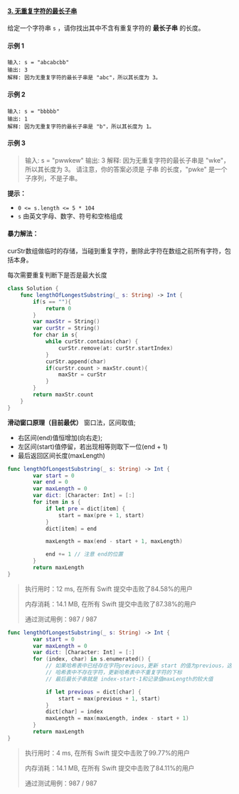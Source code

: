 #### [3. 无重复字符的最长子串](https://leetcode.cn/problems/longest-substring-without-repeating-characters/)

给定一个字符串 `s` ，请你找出其中不含有重复字符的 **最长子串** 的长度。

#### 示例 1

```
输入: s = "abcabcbb"
输出: 3 
解释: 因为无重复字符的最长子串是 "abc"，所以其长度为 3。
```

#### 示例 2

```
输入: s = "bbbbb"
输出: 1
解释: 因为无重复字符的最长子串是 "b"，所以其长度为 1。
```

#### 示例 3

> 输入: s = "pwwkew"
> 输出: 3
> 解释: 因为无重复字符的最长子串是 "wke"，所以其长度为 3。
>      请注意，你的答案必须是 子串 的长度，"pwke" 是一个子序列，不是子串。



**提示：**

- `0 <= s.length <= 5 * 104`
- `s` 由英文字母、数字、符号和空格组成

#### 暴力解法：

curStr数组做临时的存储，当碰到重复字符，删除此字符在数组之前所有字符，包括本身。

每次需要重复判断下是否是最大长度

```swift
class Solution {
    func lengthOfLongestSubstring(_ s: String) -> Int {
        if(s == ""){
            return 0
        }
        var maxStr = String()
        var curStr = String()
        for char in s{
            while curStr.contains(char) {
                curStr.remove(at: curStr.startIndex)
            }
            curStr.append(char)
            if(curStr.count > maxStr.count){
                maxStr = curStr
            }
        }
        return maxStr.count
    }
}
```

**滑动窗口原理（目前最优）**
窗口法，区间取值;

- 右区间(end)值恒增加(向右走);
- 左区间(start)值停留，若出现相等则取下一位(end + 1)
- 最后返回区间长度(maxLength)

```swift
func lengthOfLongestSubstring(_ s: String) -> Int {
        var start = 0
        var end = 0
        var maxLength = 0
        var dict: [Character: Int] = [:]
        for item in s {
            if let pre = dict[item] {
                start = max(pre + 1, start)
            }
            dict[item] = end

            maxLength = max(end - start + 1, maxLength)

            end += 1 // 注意 end的位置
        }
        return maxLength
}
```



> 执行用时：12 ms, 在所有 Swift 提交中击败了84.58%的用户
>
> 内存消耗：14.1 MB, 在所有 Swift 提交中击败了87.38%的用户
>
> 通过测试用例：987 / 987

```swift
func lengthOfLongestSubstring(_ s: String) -> Int {
        var start = 0
        var maxLength = 0
        var dict: [Character: Int] = [:]
        for (index, char) in s.enumerated() {
            // 如果哈希表中已经存在字符previous,更新 start 的值为previous，这里如果是多次重复字符串如"abbba"，start 需要不断的更新
            // 哈希表中不存在字符，更新哈希表中不重复字符的下标
            // 最后最长子串就是 index-start-1和记录值maxLength的较大值

            if let previous = dict[char] {
                start = max(previous + 1, start)
            }
            dict[char] = index
            maxLength = max(maxLength, index - start + 1)
        }
        return maxLength
}
```

> 执行用时：4 ms, 在所有 Swift 提交中击败了99.77%的用户
>
> 内存消耗：14.1 MB, 在所有 Swift 提交中击败了84.11%的用户
>
> 通过测试用例：987 / 987